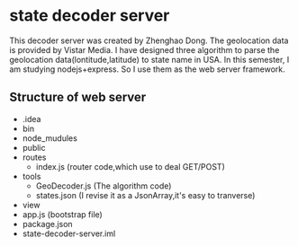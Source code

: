 # state decoder server
This decoder server was created by Zhenghao Dong. The geolocation data is provided by Vistar Media.
I have designed three algorithm to parse the geolocation data(lontitude,latitude) to state name in USA.
In this semester, I am studying nodejs+express. So I use them as the web server framework.

## Structure of web server
- .idea
- bin
- node_mudules
- public
- routes
  - index.js (router code,which use to deal GET/POST)
- tools
  - GeoDecoder.js (The algorithm code)
  - states.json (I revise it as a JsonArray,it's easy to tranverse)
- view
- app.js (bootstrap file)
- package.json
- state-decoder-server.iml

